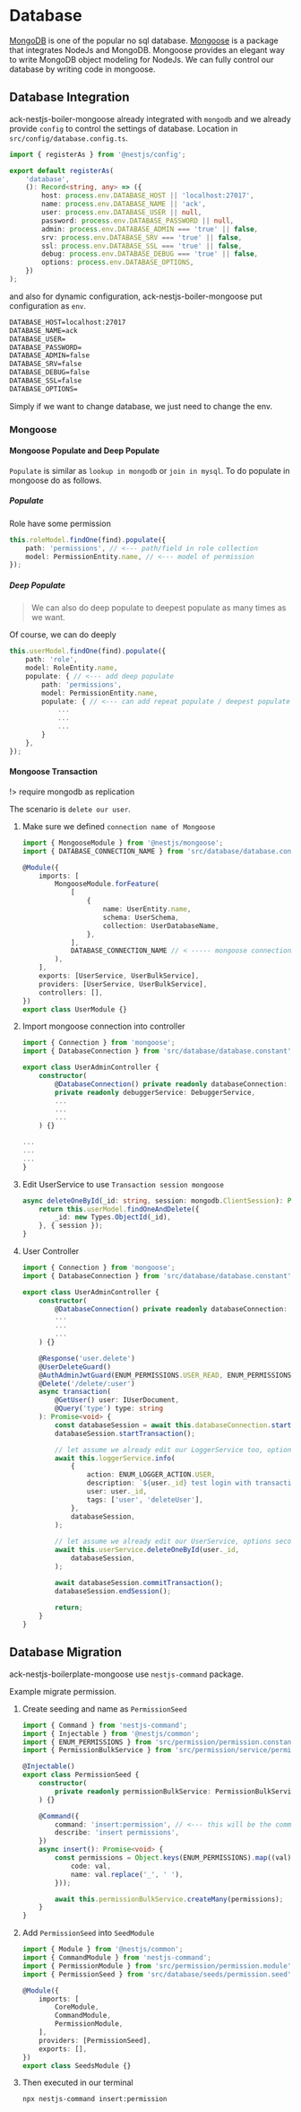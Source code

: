 # Database

[MongoDB](https://www.mongodb.com) is one of the popular no sql database. [Mongoose](https://mongoosejs.com) is a package that integrates NodeJs and MongoDB. Mongoose provides an elegant way to write MongoDB object modeling for NodeJs. We can fully control our database by writing code in mongoose.

## Database Integration

ack-nestjs-boiler-mongoose already integrated with `mongodb` and we already provide `config` to control the settings of database. Location in `src/config/database.config.ts`.

```typescript
import { registerAs } from '@nestjs/config';

export default registerAs(
    'database',
    (): Record<string, any> => ({
        host: process.env.DATABASE_HOST || 'localhost:27017',
        name: process.env.DATABASE_NAME || 'ack',
        user: process.env.DATABASE_USER || null,
        password: process.env.DATABASE_PASSWORD || null,
        admin: process.env.DATABASE_ADMIN === 'true' || false,
        srv: process.env.DATABASE_SRV === 'true' || false,
        ssl: process.env.DATABASE_SSL === 'true' || false,
        debug: process.env.DATABASE_DEBUG === 'true' || false,
        options: process.env.DATABASE_OPTIONS,
    })
);
```

and also for dynamic configuration, ack-nestjs-boiler-mongoose put configuration as `env`.

```txt
DATABASE_HOST=localhost:27017
DATABASE_NAME=ack
DATABASE_USER=
DATABASE_PASSWORD=
DATABASE_ADMIN=false
DATABASE_SRV=false
DATABASE_DEBUG=false
DATABASE_SSL=false
DATABASE_OPTIONS=
```

Simply if we want to change database, we just need to change the env.

### Mongoose

#### Mongoose Populate and Deep Populate

`Populate` is similar as `lookup in mongodb` or `join in mysql`. To do populate in mongoose do as follows.

##### Populate

Role have some permission

```typescript
this.roleModel.findOne(find).populate({
    path: 'permissions', // <--- path/field in role collection
    model: PermissionEntity.name, // <--- model of permission
});
```

##### Deep Populate

> We can also do deep populate to deepest populate as many times as we want.

Of course, we can do deeply

```typescript
this.userModel.findOne(find).populate({
    path: 'role',
    model: RoleEntity.name,
    populate: { // <--- add deep populate
        path: 'permissions',
        model: PermissionEntity.name,
        populate: { // <--- can add repeat populate / deepest populate
            ...
            ...
            ...
        }
    },
});
```

#### Mongoose Transaction

!> require mongodb as replication

The scenario is `delete our user`.

1. Make sure we defined `connection name of Mongoose`

    ```typescript
    import { MongooseModule } from '@nestjs/mongoose';
    import { DATABASE_CONNECTION_NAME } from 'src/database/database.constant';

    @Module({
        imports: [
            MongooseModule.forFeature(
                [
                    {
                        name: UserEntity.name,
                        schema: UserSchema,
                        collection: UserDatabaseName,
                    },
                ],
                DATABASE_CONNECTION_NAME // < ----- mongoose connectionName
            ),
        ],
        exports: [UserService, UserBulkService],
        providers: [UserService, UserBulkService],
        controllers: [],
    })
    export class UserModule {}
    ```

2. Import mongoose connection into controller

    ```typescript
    import { Connection } from 'mongoose';
    import { DatabaseConnection } from 'src/database/database.constant'; 

    export class UserAdminController {
        constructor(
            @DatabaseConnection() private readonly databaseConnection: Connection, // < ---- import this
            private readonly debuggerService: DebuggerService,
            ...
            ...
            ...
        ) {}

    ...
    ...
    ...
    }
    ```

3. Edit UserService to use  `Transaction session mongoose`

    ```typescript
    async deleteOneById(_id: string, session: mongodb.ClientSession): Promise<boolean> {
        return this.userModel.findOneAndDelete({
            _id: new Types.ObjectId(_id),
        }, { session });
    }
    ```

4. User Controller

    ```typescript
    import { Connection } from 'mongoose';
    import { DatabaseConnection } from 'src/database/database.constant'; 
    
    export class UserAdminController {
        constructor(
            @DatabaseConnection() private readonly databaseConnection: Connection,
            ...
            ...
            ...
        ) {}
    
        @Response('user.delete')
        @UserDeleteGuard()
        @AuthAdminJwtGuard(ENUM_PERMISSIONS.USER_READ, ENUM_PERMISSIONS.USER_DELETE)
        @Delete('/delete/:user')
        async transaction(
            @GetUser() user: IUserDocument,
            @Query('type') type: string
        ): Promise<void> {
            const databaseSession = await this.databaseConnection.startSession();
            databaseSession.startTransaction();
    
            // let assume we already edit our LoggerService too, options second param
            await this.loggerService.info(
                {
                    action: ENUM_LOGGER_ACTION.USER,
                    description: `${user._id} test login with transaction`,
                    user: user._id,
                    tags: ['user', 'deleteUser'],
                },
                databaseSession,
            );
        
            // let assume we already edit our UserService, options second param
            await this.userService.deleteOneById(user._id,
                databaseSession,
            );
    
            await databaseSession.commitTransaction();
            databaseSession.endSession();
        
            return;
        }
    }
    ```

## Database Migration

ack-nestjs-boilerplate-mongoose use `nestjs-command` package.

Example migrate permission.

1. Create seeding and name as `PermissionSeed`

    ```typescript
    import { Command } from 'nestjs-command';
    import { Injectable } from '@nestjs/common';
    import { ENUM_PERMISSIONS } from 'src/permission/permission.constant';
    import { PermissionBulkService } from 'src/permission/service/permission.bulk.service';

    @Injectable()
    export class PermissionSeed {
        constructor(
            private readonly permissionBulkService: PermissionBulkService
        ) {}

        @Command({
            command: 'insert:permission', // <--- this will be the command to migrate
            describe: 'insert permissions',
        })
        async insert(): Promise<void> {
            const permissions = Object.keys(ENUM_PERMISSIONS).map((val) => ({
                code: val,
                name: val.replace('_', ' '),
            }));

            await this.permissionBulkService.createMany(permissions);
        }
    }
    ```

2. Add `PermissionSeed` into `SeedModule`

    ```typescript
    import { Module } from '@nestjs/common';
    import { CommandModule } from 'nestjs-command';
    import { PermissionModule } from 'src/permission/permission.module';
    import { PermissionSeed } from 'src/database/seeds/permission.seed';

    @Module({
        imports: [
            CoreModule,
            CommandModule,
            PermissionModule,
        ],
        providers: [PermissionSeed],
        exports: [],
    })
    export class SeedsModule {}

    ```

3. Then executed in our terminal

    ```sh
    npx nestjs-command insert:permission
    ```
